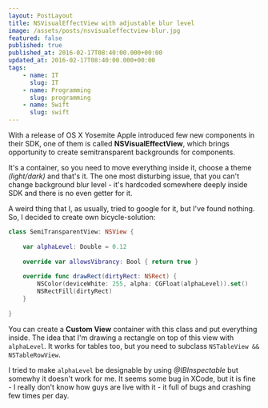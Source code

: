 ```yaml
---
layout: PostLayout
title: NSVisualEffectView with adjustable blur level
image: /assets/posts/nsvisualeffectview-blur.jpg
featured: false
published: true
published_at: 2016-02-17T08:40:00.000+00:00
updated_at: 2016-02-17T08:40:00.000+00:00
tags:
    - name: IT
      slug: IT
    - name: Programming
      slug: programming
    - name: Swift
      slug: swift
---
```

With a release of OS X Yosemite Apple introduced few new components in their SDK, one of them is called **NSVisualEffectView**, which brings opportunity to 
create semitransparent backgrounds for components.

It's a container, so you need to move everything inside it, choose a theme *(light/dark)* and that's it. The one most disturbing issue, that you can't 
change background blur level - it's hardcoded somewhere deeply inside SDK and there is no even getter for it.

A weird thing that I, as usually, tried to google for it, but I've found nothing. So, I decided to create own bicycle-solution:

```swift
class SemiTransparentView: NSView {
    
    var alphaLevel: Double = 0.12
    
    override var allowsVibrancy: Bool { return true }
    
    override func drawRect(dirtyRect: NSRect) {
        NSColor(deviceWhite: 255, alpha: CGFloat(alphaLevel)).set()
        NSRectFill(dirtyRect)
    }
    
}
```

You can create a **Custom View** container with this class and put everything inside. The idea that I'm drawing a rectangle on top of this view 
with `alphaLevel`. It works for tables too, but you need to subclass `NSTableView && NSTableRowView`.

I tried to make `alphaLevel` be designable by using *@IBInspectable* but somewhy it doesn't work for me. It seems some bug in XCode, but it is 
fine - I really don't know how guys are live with it - it full of bugs and crashing few times per day.
